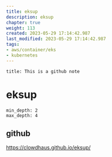 ```yaml
---
title: eksup
description: eksup
chapter: true
weight: 113
created: 2023-05-29 17:14:42.987
last_modified: 2023-05-29 17:14:42.987
tags: 
- aws/container/eks 
- kubernetes 
---
```


```ad-attention
title: This is a github note

```

# eksup

```toc
min_depth: 2
max_depth: 4
```

## github

https://clowdhaus.github.io/eksup/





